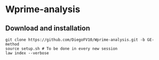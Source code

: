 # Wprime-analysis
## Download and installation

```
git clone https://github.com/DiegoFV10/Wprime-analysis.git -b GE-method
source setup.sh # To be done in every new session
law index --verbose
```
